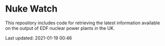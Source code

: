 # Nuke Watch

This repository includes code for retrieving the latest information available on the output of EDF nuclear power plants in the UK.

Last updated: 2021-01-19 00:46